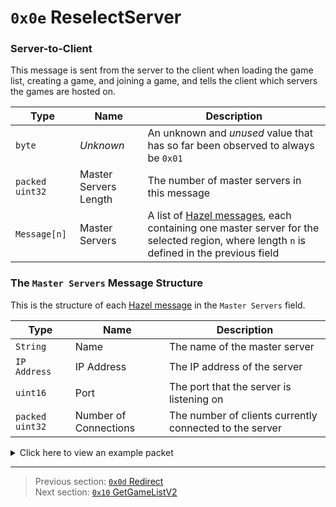 # `0x0e` ReselectServer

### Server-to-Client

This message is sent from the server to the client when loading the game list, creating a game, and joining a game, and tells the client which servers the games are hosted on.

| Type | Name | Description |
| --- | --- | --- |
| `byte` | *Unknown* | An unknown and *unused* value that has so far been observed to always be `0x01` |
| `packed uint32` | Master Servers Length | The number of master servers in this message |
| `Message[n]` | Master Servers | A list of [Hazel messages](../01_packet_structure/03_the_structure_of_a_hazel_message.md), each containing one master server for the selected region, where length `n` is defined in the previous field |

### The `Master Servers` Message Structure

This is the structure of each [Hazel message](../01_packet_structure/03_the_structure_of_a_hazel_message.md) in the `Master Servers` field.

| Type | Name | Description |
| --- | --- | --- |
| `String` | Name | The name of the master server |
| `IP Address` | IP Address | The IP address of the server |
| `uint16` | Port | The port that the server is listening on |
| `packed uint32` | Number of Connections | The number of clients currently connected to the server |

<details>
    <summary>Click here to view an example packet</summary>

```
00                                # Normal packet
79000e                            # Hazel message (tag of 0x0e = ReselectServer)
    01                            # Version: 1
    06                            # Master Servers Length: 6
        110000                    # Hazel message (master server)
            084d61737465722d35    # Name: Master-5
            c63a6347              # IP Address: 198.58.99.71
            0756                  # Port: 22023
            a536                  # Number of Connections: 6949
        110000                    # Hazel message (master server)
            084d61737465722d36    # Name: Master-6
            2d4f0506              # IP Address: 45.79.5.6
            0756                  # Port: 22023
            9b35                  # Number of Connections: 6811
        100000                    # Hazel message (master server)
            084d61737465722d34    # Name: Master-4
            2d4f284b              # IP Address: 45.79.40.75
            0756                  # Port: 22023
            2b                    # Number of Connections: 43
        110000                    # Hazel message (master server)
            084d61737465722d33    # Name: Master-3
            2d4f284b              # IP Address: 45.79.40.75
            0756                  # Port: 22023
            ed5c                  # Number of Connections: 11885
        110000                    # Hazel message (master server)
            084d61737465722d32    # Name: Master-2
            68ed87ba              # IP Address: 104.237.135.186
            0756                  # Port: 22023
            b332                  # Number of Connections: 6451
        110000                    # Hazel message (master server)
            084d61737465722d31    # Name: Master-1
            68ed87ba              # IP Address: 104.237.135.186
            0756                  # Port: 22023
            9a02                  # Number of Connections: 282
```
</details>

---

> Previous section: [`0x0d` Redirect](13_redirect.md)<br>
> Next section: [`0x10` GetGameListV2](16_getgamelistv2.md)

